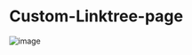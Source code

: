 # Custom-Linktree-page

![image](https://user-images.githubusercontent.com/77571607/147377795-9b387c99-28e7-4b0c-be54-d7f19036822b.png)

